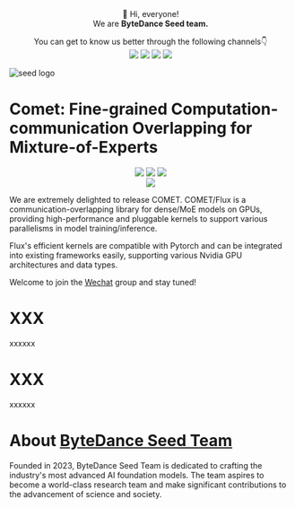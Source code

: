 <div align="center">
 👋 Hi, everyone! 
    <br>
    We are <b>ByteDance Seed team.</b>
</div>

<p align="center">
  You can get to know us better through the following channels👇
  <br>
  <a href="https://team.doubao.com/">
    <img src="https://img.shields.io/badge/Website-%231e37ff?style=for-the-badge&logo=bytedance&logoColor=white"></a>
  <a href="https://github.com/user-attachments/assets/93481cda-a7f3-47f3-b333-fe6b3da86b78">
    <img src="https://img.shields.io/badge/WeChat-07C160?style=for-the-badge&logo=wechat&logoColor=white"></a>
 <a href="https://www.xiaohongshu.com/user/profile/668e7e15000000000303157d/">
    <img src="https://img.shields.io/badge/Xiaohongshu-%23FF2442?style=for-the-badge&logo=xiaohongshu&logoColor=white"></a>
  <a href="https://www.zhihu.com/org/dou-bao-da-mo-xing-tuan-dui/">
    <img src="https://img.shields.io/badge/zhihu-%230084FF?style=for-the-badge&logo=zhihu&logoColor=white"></a>
</p>

![seed logo](https://github.com/user-attachments/assets/c42e675e-497c-4508-8bb9-093ad4d1f216)

<!-- 以上为Seed官方信息，可直接复制使用，请注意导入“Seed WeChat”（第12行）、“Seed logo”(第20行)图片替换 -->


# Comet: Fine-grained Computation-communication Overlapping for Mixture-of-Experts
<p align="center">
  <a href="https://github.com/bytedance/flux">
    <img src="https://img.shields.io/badge/COMET-Project Page-yellow"></a>
  <a href="https://arxiv.org/pdf/2502.19811">
    <img src="https://img.shields.io/badge/COMET-Tech Report-red"></a>
  <a href="https://team.doubao.com/">
    <img src="https://img.shields.io/badge/COMET-Hugging Face-orange"></a>
  <br>
  <a href="![image](https://github.com/user-attachments/assets/d3fcb3bf-466b-4efe-8c3f-5f85258202ae)">
    <img src="https://img.shields.io/badge/COMET-Wechat Communication Group-07C160"></a>
</p>

We are extremely delighted to release COMET. COMET/Flux is a communication-overlapping library for dense/MoE models on GPUs, providing high-performance and pluggable kernels to support various parallelisms in model training/inference.

Flux's efficient kernels are compatible with Pytorch and can be integrated into existing frameworks easily, supporting various Nvidia GPU architectures and data types.

Welcome to join the [Wechat](https://github.com/user-attachments/assets/d3fcb3bf-466b-4efe-8c3f-5f85258202ae) group and stay tuned!

# XXX
xxxxxx

# XXX
xxxxxx

# About [ByteDance Seed Team](https://team.doubao.com/)

Founded in 2023, ByteDance Seed Team is dedicated to crafting the industry's most advanced AI foundation models. The team aspires to become a world-class research team and make significant contributions to the advancement of science and society.

